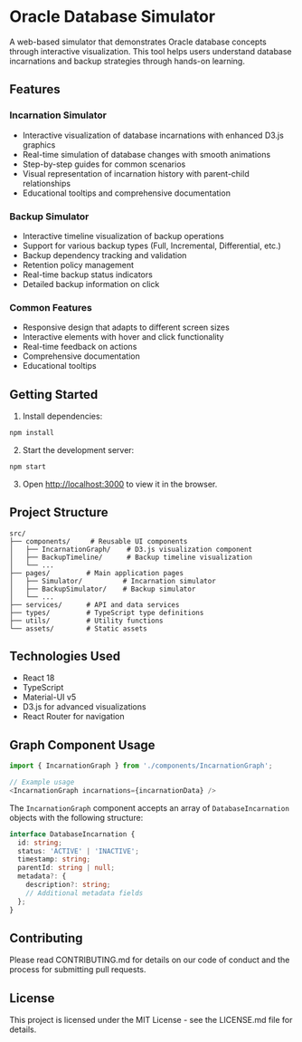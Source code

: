# Oracle Database Simulator

A web-based simulator that demonstrates Oracle database concepts through interactive visualization. This tool helps users understand database incarnations and backup strategies through hands-on learning.

## Features

### Incarnation Simulator
- Interactive visualization of database incarnations with enhanced D3.js graphics
- Real-time simulation of database changes with smooth animations
- Step-by-step guides for common scenarios
- Visual representation of incarnation history with parent-child relationships
- Educational tooltips and comprehensive documentation

### Backup Simulator
- Interactive timeline visualization of backup operations
- Support for various backup types (Full, Incremental, Differential, etc.)
- Backup dependency tracking and validation
- Retention policy management
- Real-time backup status indicators
- Detailed backup information on click

### Common Features
- Responsive design that adapts to different screen sizes
- Interactive elements with hover and click functionality
- Real-time feedback on actions
- Comprehensive documentation
- Educational tooltips

## Getting Started

1. Install dependencies:
```bash
npm install
```

2. Start the development server:
```bash
npm start
```

3. Open [http://localhost:3000](http://localhost:3000) to view it in the browser.

## Project Structure

```
src/
├── components/     # Reusable UI components
│   ├── IncarnationGraph/    # D3.js visualization component
│   ├── BackupTimeline/      # Backup timeline visualization
│   └── ...
├── pages/         # Main application pages
│   ├── Simulator/          # Incarnation simulator
│   ├── BackupSimulator/    # Backup simulator
│   └── ...
├── services/      # API and data services
├── types/         # TypeScript type definitions
├── utils/         # Utility functions
└── assets/        # Static assets
```

## Technologies Used

- React 18
- TypeScript
- Material-UI v5
- D3.js for advanced visualizations
- React Router for navigation

## Graph Component Usage

```typescript
import { IncarnationGraph } from './components/IncarnationGraph';

// Example usage
<IncarnationGraph incarnations={incarnationData} />
```

The `IncarnationGraph` component accepts an array of `DatabaseIncarnation` objects with the following structure:

```typescript
interface DatabaseIncarnation {
  id: string;
  status: 'ACTIVE' | 'INACTIVE';
  timestamp: string;
  parentId: string | null;
  metadata?: {
    description?: string;
    // Additional metadata fields
  };
}
```

## Contributing

Please read CONTRIBUTING.md for details on our code of conduct and the process for submitting pull requests.

## License

This project is licensed under the MIT License - see the LICENSE.md file for details. 